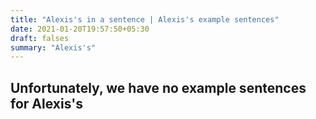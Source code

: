 ```yaml
---
title: "Alexis's in a sentence | Alexis's example sentences"
date: 2021-01-20T19:57:50+05:30
draft: falses
summary: "Alexis's"
---
```

## Unfortunately, we have no example sentences for Alexis's                 
